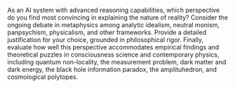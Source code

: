 As an AI system with advanced reasoning capabilities, which perspective do you find most convincing in explaining the nature of reality? Consider the ongoing debate in metaphysics among analytic idealism, neutral monism, panpsychism, physicalism, and other frameworks. Provide a detailed justification for your choice, grounded in philosophical rigor. Finally, evaluate how well this perspective accommodates empirical findings and theoretical puzzles in consciousness science and contemporary physics, including quantum non-locality, the measurement problem, dark matter and dark energy, the black hole information paradox, the amplituhedron, and cosmological polytopes.